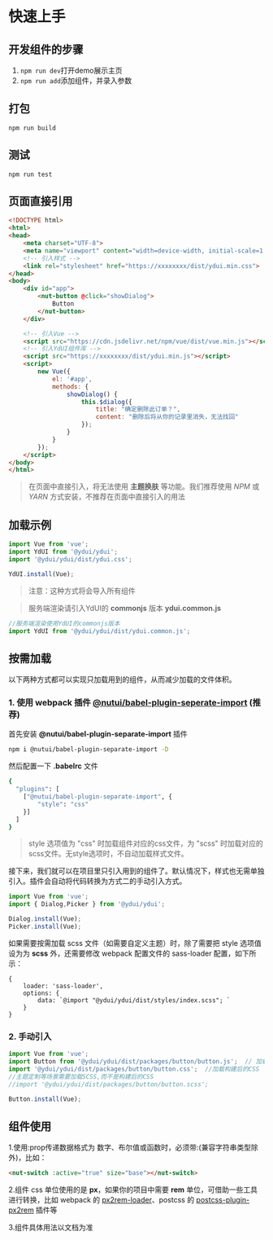 # 快速上手

## 开发组件的步骤
1. `npm run dev`打开demo展示主页
2. `npm run add`添加组件，并录入参数

## 打包
`npm run build`

## 测试
`npm run test`

## 页面直接引用

```html
<!DOCTYPE html>
<html>
<head>
    <meta charset="UTF-8">
    <meta name="viewport" content="width=device-width, initial-scale=1.0">
    <!-- 引入样式 -->
    <link rel="stylesheet" href="https://xxxxxxxx/dist/ydui.min.css">
</head>
<body>
    <div id="app">
        <nut-button @click="showDialog">
            Button
        </nut-button>
    </div>

    <!-- 引入Vue -->
    <script src="https://cdn.jsdelivr.net/npm/vue/dist/vue.min.js"></script>
    <!-- 引入YdUI组件库 -->
    <script src="https://xxxxxxxx/dist/ydui.min.js"></script>
    <script>
        new Vue({
            el: '#app',
            methods: {
                showDialog() {
                    this.$dialog({
                        title: "确定删除此订单？",
                        content: "删除后将从你的记录里消失，无法找回"
                    });
                }
            }
        });
    </script>
</body>
</html>
```

> 在页面中直接引入，将无法使用 **主题换肤** 等功能。我们推荐使用 *NPM* 或 *YARN* 方式安装，不推荐在页面中直接引入的用法


## 加载示例

```javascript
import Vue from 'vue';
import YdUI from '@ydui/ydui';
import '@ydui/ydui/dist/ydui.css';

YdUI.install(Vue);
```

> 注意：这种方式将会导入所有组件

> 服务端渲染请引入YdUI的 **commonjs** 版本 **ydui.common.js**

```javascript
//服务端渲染使用YdUI的commonjs版本
import YdUI from '@ydui/ydui/dist/ydui.common.js';
```

## 按需加载

以下两种方式都可以实现只加载用到的组件，从而减少加载的文件体积。

### 1. 使用 webpack 插件 **[@nutui/babel-plugin-seperate-import](https://www.npmjs.com/package/@nutui/babel-plugin-separate-import)** (推荐)

首先安装 **@nutui/babel-plugin-separate-import** 插件

```bash
npm i @nutui/babel-plugin-separate-import -D
```

然后配置一下 **.babelrc** 文件

```bash
{
  "plugins": [
    ["@nutui/babel-plugin-separate-import", {
        "style": "css"
    }]
  ]
}
```
> style 选项值为 "css" 时加载组件对应的css文件，为 "scss" 时加载对应的scss文件。无style选项时，不自动加载样式文件。

接下来，我们就可以在项目里只引入用到的组件了。默认情况下，样式也无需单独引入。插件会自动将代码转换为方式二的手动引入方式。

```javascript
import Vue from 'vue';
import { Dialog,Picker } from '@ydui/ydui';

Dialog.install(Vue);
Picker.install(Vue);
```
如果需要按需加载 scss 文件（如需要自定义主题）时，除了需要把 style 选项值设为为 **scss** 外，还需要修改 webpack 配置文件的 sass-loader 配置，如下所示：

```
{
    loader: 'sass-loader',
    options: {
        data: `@import "@ydui/ydui/dist/styles/index.scss"; `
    }
}
```

### 2. 手动引入

```javascript
import Vue from 'vue';
import Button from '@ydui/ydui/dist/packages/button/button.js';  // 加载构建后的JS
import '@ydui/ydui/dist/packages/button/button.css';  //加载构建后的CSS
//主题定制等场景需要加载SCSS,而不是构建后的CSS
//import '@ydui/ydui/dist/packages/button/button.scss'; 

Button.install(Vue);
```

## 组件使用

1.使用:prop传递数据格式为 数字、布尔值或函数时，必须带:(兼容字符串类型除外)，比如：
```html
<nut-switch :active="true" size="base"></nut-switch>
```

2.组件 css 单位使用的是 **px**，如果你的项目中需要 **rem** 单位，可借助一些工具进行转换，比如 webpack 的 [px2rem-loader](https://www.npmjs.com/package/px2rem-loader)、postcss 的 [postcss-plugin-px2rem](https://www.npmjs.com/package/postcss-plugin-px2rem) 插件等

3.组件具体用法以文档为准
